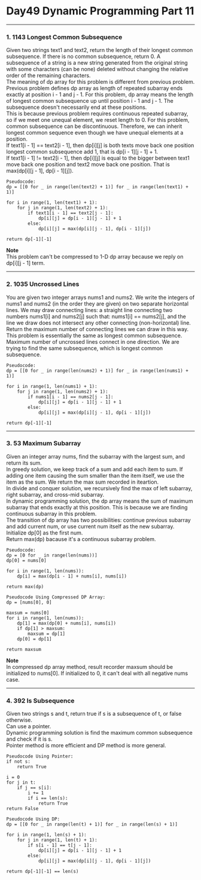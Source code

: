 # Day49 Dynamic Programming Part 11

---

### 1. 1143 Longest Common Subsequence
Given two strings text1 and text2, return the length of their longest common subsequence. If there is no common subsequence, return 0. A subsequence of a string is a new string generated from the original string with some characters (can be none) deleted without changing the relative order of the remaining characters.  
The meaning of dp array for this problem is different from previous problem. Previous problem defines dp array as length of repeated subarray ends exactly at position i - 1 and j - 1. For this problem, dp array means the length of longest common subsequence up until position i - 1 and j - 1. The subsequence doesn't necessarily end at these positions.  
This is because previous problem requires continuous repeated subarray, so if we meet one unequal element, we reset length to 0. For this problem, common subsequence can be discontinuous. Therefore, we can inherit longest common sequence even though we have unequal elements at a position.  
If text1[i - 1] == text2[i - 1], then dp[i][j] is both texts move back one position longest common subsequence add 1, that is dp[i - 1][j - 1] + 1.  
If text1[i - 1] != text2[i - 1], then dp[i][j] is equal to the bigger between text1 move back one position and text2 move back one position. That is max(dp[i][j - 1], dp[i - 1][j]).  

```
Pseudocode:
dp = [[0 for _ in range(len(text2) + 1)] for _ in range(len(text1) + 1)]

for i in range(1, len(text1) + 1):
    for j in range(1, len(text2) + 1):
        if text1[i - 1] == text2[j - 1]:
            dp[i][j] = dp[i - 1][j - 1] + 1
        else:
            dp[i][j] = max(dp[i][j - 1], dp[i - 1][j])

return dp[-1][-1]
```
**Note**  
This problem can't be compressed to 1-D dp array because we reply on dp[i][j - 1] term.  

---

### 2. 1035 Uncrossed Lines
You are given two integer arrays nums1 and nums2. We write the integers of nums1 and nums2 (in the order they are given) on two separate horizontal lines. We may draw connecting lines: a straight line connecting two numbers nums1[i] and nums2[j] such that: nums1[i] == nums2[j], and the line we draw does not intersect any other connecting (non-horizontal) line. Return the maximum number of connecting lines we can draw in this way.  
This problem is essentially the same as longest common subsequence.  
Maximum number of uncrossed lines connect in one direction. We are trying to find the same subsequence, which is longest common subsequence.  

```
Pseudocode:
dp = [[0 for _ in range(len(nums2) + 1)] for _ in range(len(nums1) + 1)]

for i in range(1, len(nums1) + 1):
    for j in range(1, len(nums2) + 1):
        if nums1[i - 1] == nums2[j - 1]:
            dp[i][j] = dp[i - 1][j - 1] + 1
        else:
            dp[i][j] = max(dp[i][j - 1], dp[i - 1][j])

return dp[-1][-1]
```

---

### 3. 53 Maximum Subarray
Given an integer array nums, find the subarray with the largest sum, and return its sum.  
In greedy solution, we keep track of a sum and add each item to sum. If adding one item causing the sum smaller than the item itself, we use the item as the sum. We return the max sum recorded in iteartion.  
In divide and conquer solution, we recursively find the max of left subarray, right subarray, and cross-mid subarray.  
In dynamic programming solution, the dp array means the sum of maximum subarray that ends exactly at this position. This is because we are finding continuous subarray in this problem.  
The transition of dp array has two possibilities: continue previous subarray and add current num, or use current num itself as the new subarray.  
Initialize dp[0] as the first num.  
Return max(dp) bacause it's a continuous subarray problem.  

```
Pseudocode:
dp = [0 for _ in range(len(nums))]
dp[0] = nums[0]

for i in range(1, len(nums)):
    dp[i] = max(dp[i - 1] + nums[i], nums[i])

return max(dp)

Pseudocode Using Compressed DP Array:
dp = [nums[0], 0]

maxsum = nums[0]
for i in range(1, len(nums)):
    dp[1] = max(dp[0] + nums[i], nums[i])
    if dp[1] > maxsum:
        maxsum = dp[1]
    dp[0] = dp[1]

return maxsum
```
**Note**  
In compressed dp array method, result recorder maxsum should be initialized to nums[0]. If initialized to 0, it can't deal with all negative nums case.  

---

### 4. 392 Is Subsequence
Given two strings s and t, return true if s is a subsequence of t, or false otherwise.  
Can use a pointer.  
Dynamic programming solution is find the maximum common subsequence and check if it is s.  
Pointer method is more efficient and DP method is more general.  

```
Pseudocode Using Pointer:
if not s:
    return True

i = 0
for j in t:
    if j == s[i]:
        i += 1
        if i == len(s):
            return True
return False

Pseudocode Using DP:
dp = [[0 for _ in range(len(t) + 1)] for _ in range(len(s) + 1)]

for i in range(1, len(s) + 1):
    for j in range(1, len(t) + 1):
        if s[i - 1] == t[j - 1]:
            dp[i][j] = dp[i - 1][j - 1] + 1
        else:
            dp[i][j] = max(dp[i][j - 1], dp[i - 1][j])

return dp[-1][-1] == len(s)
```
